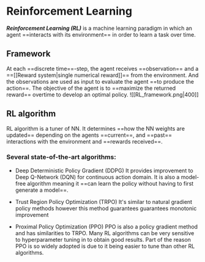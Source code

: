 # Reinforcement Learning
***Reinforcement Learning (RL)*** is a machine learning paradigm in which an agent ==interacts with its environment== in order to learn a task over time.
## Framework
At each ==discrete time==-step, the agent receives ==observation== and a ==[[Reward system|single numerical reward]]== from the environment. And the observations are used as input to evaluate the agent ==to produce the action==. The objective of the agent is to ==maximize the returned reward== overtime to develop an optimal policy.
![[RL_framework.png|400]]

## RL algorithm
RL algorithm is a tuner of NN. It determines ==how the NN weights are updated== depending on the agents ==current==, and ==past== interactions with the environment and ==rewards received==.

### Several state-of-the-art algorithms:
- Deep Deterministic Policy Gradient (DDPG)
It provides improvement to Deep Q-Network (DQN) for continuous action domain. It is also a model-free algorithm meaning it ==can learn the policy without having to first generate a model==.

- Trust Region Policy Optimization (TRPO)
It's similar to natural gradient policy methods however this method guarantees guarantees monotonic improvement

- Proximal Policy Optimization (PPO)
PPO is also a policy gradient method and has similarities to TRPO. Many RL algorithms can be very sensitive to hyperparameter tuning in to obtain good results. Part of the reason PPO is so widely adopted is due to it being easier to tune than other RL algorithms.